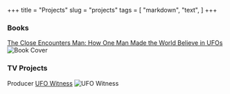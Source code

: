 +++
title = "Projects"
slug = "projects"
tags = [
    "markdown",
    "text",
]
+++
### Books
[The Close Encounters Man: How One Man Made the World Believe in UFOs](https://www.harpercollins.com/products/the-close-encounters-man-mark-oconnell?variant=32207515811874)
![Book Cover](/images/tcem_book.jpg)

### TV Projects
Producer [UFO Witness](https://www.travelchannel.com/shows/ufo-witness)
![UFO Witness](/images/uw_show.jpeg)
